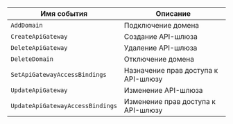 Имя события | Описание
--- | ---
`AddDomain` | Подключение домена
`CreateApiGateway` | Создание API-шлюза
`DeleteApiGateway` | Удаление API-шлюза
`DeleteDomain` | Отключение домена
`SetApiGatewayAccessBindings` | Назначение прав доступа к API-шлюзу
`UpdateApiGateway` | Изменение API-шлюза
`UpdateApiGatewayAccessBindings` | Изменение прав доступа к API-шлюзу